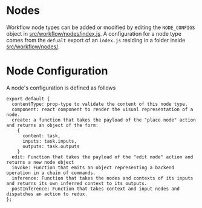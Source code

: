 # Nodes

Workflow node types can be added or modified by editing the `NODE_CONFIGS`
object in [src/workflow/nodes/index.js](index.js). A configuration for a node type comes
from the `defualt` export of an `index.js` residing in a folder inside
[src/workflow/nodes/](./). 

# Node Configuration

A node's configuration is defined as follows
```
export default {
  contentType: prop-type to validate the content of this node type.
  component: react component to render the visual representation of a node.
  create: a function that takes the payload of the "place node" action and returns an object of the form:
    {
      content: task,
      inputs: task.inputs,
      outputs: task.outputs
    }
  edit: Function that takes the payload of the "edit node" action and returns a new node object
  invoke: Function that emits an object representing a backend operation in a chain of commands.
  inference: Function that takes the nodes and contexts of its inputs and returns its own inferred context to its outputs.
  postInference: Function that takes context and input nodes and dispatches an action to redux.
};
```
